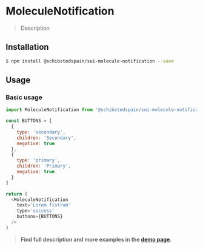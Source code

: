 # MoleculeNotification

> Description

<!-- ![](./assets/preview.png) -->

## Installation

```sh
$ npm install @schibstedspain/sui-molecule-notification --save
```

## Usage

### Basic usage
```js
import MoleculeNotification from '@schibstedspain/sui-molecule-notification'

const BUTTONS = [
  {
    type: 'secondary',
    children: 'Secondary',
    negative: true
  },
  {
    type: 'primary',
    children: 'Primary',
    negative: true
  }
]

return (
  <MoleculeNotification 
    text='Lorem fistrum'
    type='success'
    buttons={BUTTONS} 
  />
)
```


> **Find full description and more examples in the [demo page](#).**